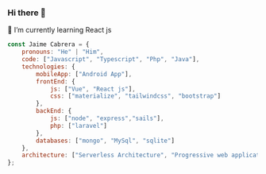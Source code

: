 ### Hi there 👋

<!--
**JaimeCabrera/JaimeCabrera** is a ✨ _special_ ✨ repository because its `README.md` (this file) appears on your GitHub profile.

Here are some ideas to get you started:

- 🔭 I’m currently working on ...
- 🌱 I’m currently learning ...
- 👯 I’m looking to collaborate on ...
- 🤔 I’m looking for help with ...
- 💬 Ask me about ...
- 📫 How to reach me: ...
- 😄 Pronouns: ...
- ⚡ Fun fact: ...
-->
🌱 I’m currently learning React js
```javascript
const Jaime Cabrera = {
    pronouns: "He" | "Him",
    code: ["Javascript", "Typescript", "Php", "Java"],
    technologies: {
        mobileApp: ["Android App"],
        frontEnd: {
            js: ["Vue", "React js"],
            css: ["materialize", "tailwindcss", "bootstrap"]
        },
        backEnd: {
            js: ["node", "express","sails"],
            php: ["laravel"]
        },
        databases: ["mongo", "MySql", "sqlite"]
    },
    architecture: ["Serverless Architecture", "Progressive web applications", "Single page applications"],
};
```
